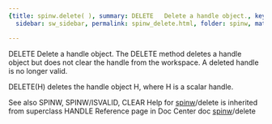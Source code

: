 ```yaml
---
{title: spinw.delete( ), summary: DELETE   Delete a handle object., keywords: sample,
  sidebar: sw_sidebar, permalink: spinw_delete.html, folder: spinw, mathjax: 'true'}

---
```

DELETE   Delete a handle object.
   The DELETE method deletes a handle object but does not clear the handle
   from the workspace.  A deleted handle is no longer valid.
 
   DELETE(H) deletes the handle object H, where H is a scalar handle.
 
   See also SPINW, SPINW/ISVALID, CLEAR 
Help for [spinw](spinw.html)/delete is inherited from superclass HANDLE
   Reference page in Doc Center
      doc [spinw](spinw.html)/delete

